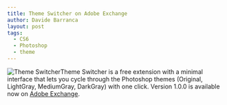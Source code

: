 ```yaml
---
title: Theme Switcher on Adobe Exchange
author: Davide Barranca
layout: post
tags:
  - CS6
  - Photoshop
  - theme
---
```


![Theme Switcher][a]Theme Switcher is a free extension with a minimal interface that lets you cycle through the Photoshop themes (Original, LightGray, MediumGray, DarkGray) with one click. Version 1.0.0 is available now on [Adobe Exchange][1].

[1]: https://www.adobeexchange.com/store/products/919#.UXZ3eyuG3pg "Theme Switcher"
[a]: {{site.baseurl}}/news/images/ThemeSwitcher.png "Theme Switcher"